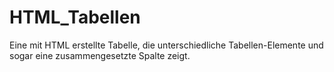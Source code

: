 # HTML_Tabellen
Eine mit HTML erstellte Tabelle, die unterschiedliche Tabellen-Elemente und sogar eine zusammengesetzte Spalte zeigt.
